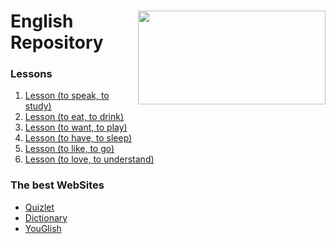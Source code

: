 <div  style="display: inline_block">
    <img align="right" src="https://media.tenor.com/jvDz4HfYJhEAAAAi/london-uk.gif" width="300px" height="150px"/>
    <h1>English Repository</h1>
</div>

### Lessons
1. [Lesson (to speak, to study)](Lessons/1-Lesson/README.md)
2. [Lesson (to eat, to drink)](Lessons/2-Lesson/README.md)
3. [Lesson (to want, to play)](Lessons/3-Lesson/README.md)
4. [Lesson (to have, to sleep)](Lessons/4-Lesson/README.md)
5. [Lesson (to like, to go)](Lessons/5-Lesson/README.md)
6. [Lesson (to love, to understand)](Lessons/6-Lesson/README.md)


### The best WebSites

- [Quizlet](https://quizlet.com/class/26476714/)
- [Dictionary](https://www.oxfordlearnersdictionaries.com/)
- [YouGlish](https://pt.youglish.com/ )
